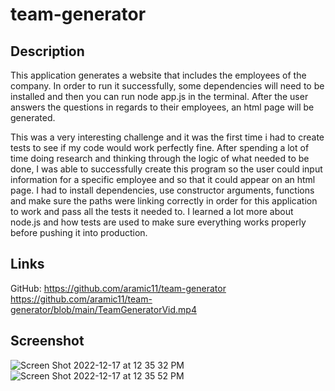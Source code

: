 # team-generator

## Description
This application generates a website that includes the employees of the company. In order to run it successfully, some dependencies will need to be installed and then you can run node app.js in the terminal. After the user answers the questions in regards to their employees, an html page will be generated.

This was a very interesting challenge and it was the first time i had to create tests to see if my code would work perfectly fine. After spending a lot of time doing research and thinking through the logic of what needed to be done, I was able to successfully create this program so the user could input information for a specific employee and so that it could appear on an html page. I had to install dependencies, use constructor arguments, functions and make sure the paths were linking correctly in order for this application to work and pass all the tests it needed to. I learned a lot more about node.js and how tests are used to make sure everything works properly before pushing it into production.

## Links
GitHub: https://github.com/aramic11/team-generator
https://github.com/aramic11/team-generator/blob/main/TeamGeneratorVid.mp4


## Screenshot
![Screen Shot 2022-12-17 at 12 35 32 PM](https://user-images.githubusercontent.com/113563367/208254740-1d8a11d8-566c-4bad-837c-593de3c1dfff.png)
![Screen Shot 2022-12-17 at 12 35 52 PM](https://user-images.githubusercontent.com/113563367/208254748-f6b4533d-f84e-4403-a8d0-ab5614139f85.png)
